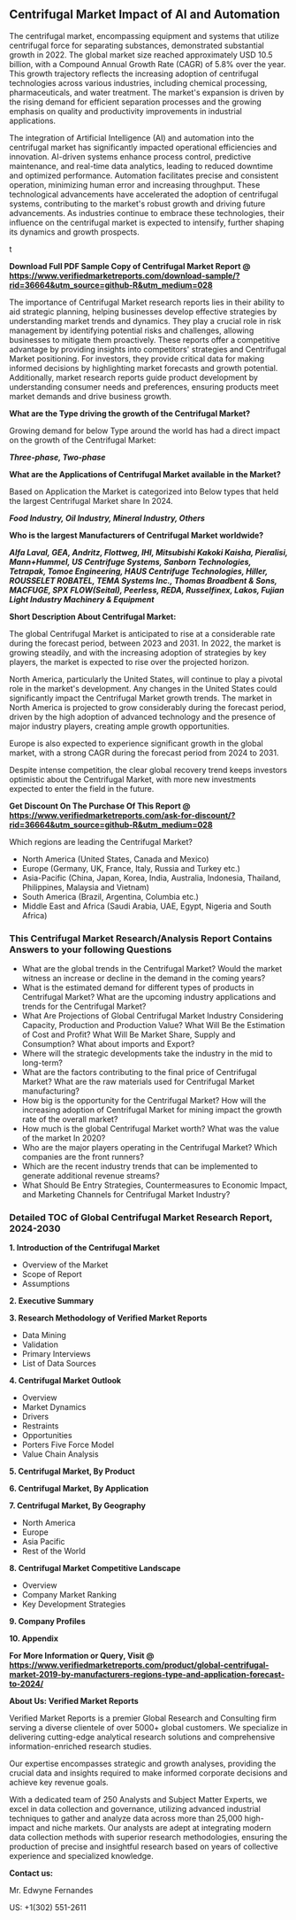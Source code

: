 <h2>Centrifugal Market Impact of AI and Automation</h2><p>The centrifugal market, encompassing equipment and systems that utilize centrifugal force for separating substances, demonstrated substantial growth in 2022. The global market size reached approximately USD 10.5 billion, with a Compound Annual Growth Rate (CAGR) of 5.8% over the year. This growth trajectory reflects the increasing adoption of centrifugal technologies across various industries, including chemical processing, pharmaceuticals, and water treatment. The market's expansion is driven by the rising demand for efficient separation processes and the growing emphasis on quality and productivity improvements in industrial applications.</p><p>The integration of Artificial Intelligence (AI) and automation into the centrifugal market has significantly impacted operational efficiencies and innovation. AI-driven systems enhance process control, predictive maintenance, and real-time data analytics, leading to reduced downtime and optimized performance. Automation facilitates precise and consistent operation, minimizing human error and increasing throughput. These technological advancements have accelerated the adoption of centrifugal systems, contributing to the market's robust growth and driving future advancements. As industries continue to embrace these technologies, their influence on the centrifugal market is expected to intensify, further shaping its dynamics and growth prospects.</p>t</p><p id="" class=""><strong>Download Full PDF Sample Copy of Centrifugal Market Report @ <a href="https://www.verifiedmarketreports.com/download-sample/?rid=36664&utm_source=github-R&utm_medium=028" target="_blank">https://www.verifiedmarketreports.com/download-sample/?rid=36664&utm_source=github-R&utm_medium=028</a></strong></p><p>The importance of&nbsp;Centrifugal Market research reports lies in their ability to aid strategic planning, helping businesses develop effective strategies by understanding market trends and dynamics. They play a crucial role in risk management by identifying potential risks and challenges, allowing businesses to mitigate them proactively. These reports offer a competitive advantage by providing insights into competitors' strategies and Centrifugal Market positioning. For investors, they provide critical data for making informed decisions by highlighting market forecasts and growth potential. Additionally, market research reports guide product development by understanding consumer needs and preferences, ensuring products meet market demands and drive business growth.</p><p><strong>What are the&nbsp;Type driving the growth of the Centrifugal Market?</strong></p><p id="" class="">Growing demand for below Type around the world has had a direct impact on the growth of the Centrifugal Market:</p><em><strong>Three-phase, Two-phase</strong></em></p><strong>What are the&nbsp;Applications&nbsp;of Centrifugal Market available in the Market?</strong></p><p id="" class="">Based on Application the Market is categorized into Below types that held the largest Centrifugal Market share In 2024.</p><em><strong>Food Industry, Oil Industry, Mineral Industry, Others</strong></em></p><strong>Who is the largest Manufacturers of Centrifugal Market worldwide?</strong></p><p><em><strong>Alfa Laval, GEA, Andritz, Flottweg, IHI, Mitsubishi Kakoki Kaisha, Pieralisi, Mann+Hummel, US Centrifuge Systems, Sanborn Technologies, Tetrapak, Tomoe Engineering, HAUS Centrifuge Technologies, Hiller, ROUSSELET ROBATEL, TEMA Systems Inc., Thomas Broadbent & Sons, MACFUGE, SPX FLOW(Seital), Peerless, REDA, Russelfinex, Lakos, Fujian Light Industry Machinery & Equipment</strong></em></p><p id="" class=""><strong>Short Description About Centrifugal Market:</strong></p><p>The global Centrifugal Market is anticipated to rise at a considerable rate during the forecast period, between 2023 and 2031. In 2022, the market is growing steadily, and with the increasing adoption of strategies by key players, the market is expected to rise over the projected horizon.</p><p>North America, particularly the United States, will continue to play a pivotal role in the market's development. Any changes in the United States could significantly impact the Centrifugal Market growth trends. The market in North America is projected to grow considerably during the forecast period, driven by the high adoption of advanced technology and the presence of major industry players, creating ample growth opportunities.</p><p>Europe is also expected to experience significant growth in the global market, with a strong CAGR during the forecast period from 2024 to 2031.</p><p>Despite intense competition, the clear global recovery trend keeps investors optimistic about the Centrifugal Market, with more new investments expected to enter the field in the future.</p><p id="" class=""><strong>Get Discount On The Purchase Of This Report @ <a href="https://www.verifiedmarketreports.com/ask-for-discount/?rid=36664&utm_source=github-R&utm_medium=028" target="_blank">https://www.verifiedmarketreports.com/ask-for-discount/?rid=36664&utm_source=github-R&utm_medium=028</a></strong></p>Which regions are leading the Centrifugal Market?</p><ul><li>North America (United States, Canada and Mexico)</li><li>Europe (Germany, UK, France, Italy, Russia and Turkey etc.)</li><li>Asia-Pacific (China, Japan, Korea, India, Australia, Indonesia, Thailand, Philippines, Malaysia and Vietnam)</li><li>South America (Brazil, Argentina, Columbia etc.)</li><li>Middle East and Africa (Saudi Arabia, UAE, Egypt, Nigeria and South Africa)</li></ul><h3 id="" class="">This Centrifugal Market Research/Analysis Report Contains Answers to your following Questions</h3><ul><li>What are the global trends in the Centrifugal Market? Would the market witness an increase or decline in the demand in the coming years?</li><li>What is the estimated demand for different types of products in Centrifugal Market? What are the upcoming industry applications and trends for the Centrifugal Market?</li><li>What Are Projections of Global Centrifugal Market Industry Considering Capacity, Production and Production Value? What Will Be the Estimation of Cost and Profit? What Will Be Market Share, Supply and Consumption? What about imports and Export?</li><li>Where will the strategic developments take the industry in the mid to long-term?</li><li>What are the factors contributing to the final price of Centrifugal Market? What are the raw materials used for Centrifugal Market manufacturing?</li><li>How big is the opportunity for the Centrifugal Market? How will the increasing adoption of Centrifugal Market for mining impact the growth rate of the overall market?</li><li>How much is the global Centrifugal Market worth? What was the value of the market In 2020?</li><li>Who are the major players operating in the Centrifugal Market? Which companies are the front runners?</li><li>Which are the recent industry trends that can be implemented to generate additional revenue streams?</li><li>What Should Be Entry Strategies, Countermeasures to Economic Impact, and Marketing Channels for Centrifugal Market Industry?</li></ul><h3 id="" class="">Detailed TOC of Global Centrifugal Market Research Report, 2024-2030</h3><p id="" class=""><strong>1. Introduction of the Centrifugal Market</strong></p><ul><li>Overview of the Market</li><li>Scope of Report</li><li>Assumptions</li></ul><p id="" class=""><strong>2. Executive Summary</strong></p><p id="" class=""><strong>3. Research Methodology of Verified Market Reports</strong></p><ul><li>Data Mining</li><li>Validation</li><li>Primary Interviews</li><li>List of Data Sources</li></ul><p id="" class=""><strong>4. Centrifugal Market Outlook</strong></p><ul><li>Overview</li><li>Market Dynamics</li><li>Drivers</li><li>Restraints</li><li>Opportunities</li><li>Porters Five Force Model</li><li>Value Chain Analysis</li></ul><p id="" class=""><strong>5. Centrifugal Market, By Product</strong></p><p id="" class=""><strong>6. Centrifugal Market, By Application</strong></p><p id="" class=""><strong>7. Centrifugal Market, By Geography</strong></p><ul><li>North America</li><li>Europe</li><li>Asia Pacific</li><li>Rest of the World</li></ul><p id="" class=""><strong>8. Centrifugal Market Competitive Landscape</strong></p><ul><li>Overview</li><li>Company Market Ranking</li><li>Key Development Strategies</li></ul><p id="" class=""><strong>9. Company Profiles</strong></p><p id="" class=""><strong>10. Appendix</strong></p><p id="" class=""><strong>For More Information or Query, Visit @ <a href="https://www.verifiedmarketreports.com/product/global-centrifugal-market-2019-by-manufacturers-regions-type-and-application-forecast-to-2024/" target="_blank">https://www.verifiedmarketreports.com/product/global-centrifugal-market-2019-by-manufacturers-regions-type-and-application-forecast-to-2024/</a></strong></p><p id="" class=""><strong>About Us: Verified Market Reports</strong></p><p id="" class="">Verified Market Reports is a premier Global Research and Consulting firm serving a diverse clientele of over 5000+ global customers. We specialize in delivering cutting-edge analytical research solutions and comprehensive information-enriched research studies.</p><p id="" class="">Our expertise encompasses strategic and growth analyses, providing the crucial data and insights required to make informed corporate decisions and achieve key revenue goals.</p><p id="" class="">With a dedicated team of 250 Analysts and Subject Matter Experts, we excel in data collection and governance, utilizing advanced industrial techniques to gather and analyze data across more than 25,000 high-impact and niche markets. Our analysts are adept at integrating modern data collection methods with superior research methodologies, ensuring the production of precise and insightful research based on years of collective experience and specialized knowledge.</p><p id="" class=""><strong>Contact us:</strong></p><p id="" class="">Mr. Edwyne Fernandes</p><p id="" class="">US: +1(302) 551-2611</p>